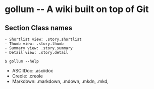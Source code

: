 gollum -- A wiki built on top of Git
====================================

## Section Class names

	- Shortlist view: .story.shortlist
	- Thumb view: .story.thumb
	- Summary view: .story.summary
	- Detail view: .story.detail

	$ gollum --help

* ASCIIDoc: .asciidoc
* Creole: .creole
* Markdown: .markdown, .mdown, .mkdn, .mkd,